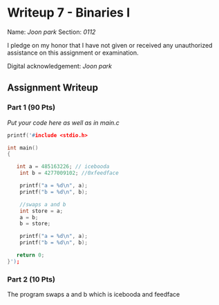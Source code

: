 # Writeup 7 - Binaries I

Name: *Joon park*
Section: *0112*

I pledge on my honor that I have not given or received any unauthorized
assistance on this assignment or examination.

Digital acknowledgement: *Joon park*

## Assignment Writeup

### Part 1 (90 Pts)

*Put your code here as well as in main.c*
```c
printf('#include <stdio.h>

int main()
{

   int a = 485163226; // icebooda
	int b = 4277009102; //0xfeedface

	printf("a = %d\n", a);
	printf("b = %d\n", b);

	//swaps a and b
	int store = a;
	a = b;
	b = store;

	printf("a = %d\n", a);
	printf("b = %d\n", b);

   return 0;
}');
```

### Part 2 (10 Pts)

The program swaps a and b which is icebooda and feedface
